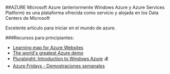 ##AZURE
Microsoft Azure (anteriormente Windows Azure y Azure Services Platform) es una plataforma ofrecida como servicio y alojada en los Data Centers de Microsoft

Excelente articulo para iniciar en el mundo de azure.
 
###Recursos para principiantes:

* [Learning map for Azure Websites](http://azure.microsoft.com/en-us/documentation/articles/websites-learning-map/)
* [The world's greatest Azure demo](http://www.troyhunt.com/2014/03/the-worlds-greatest-azure-demo.html)
* [Pluralsight: Introduction to Windows Azure](http://www.pluralsight.com/courses/beginner-azure) :moneybag: 
* [Azure Fridays - Demostraciones semanales](http://azure.microsoft.com/en-us/documentation/videos/azure-friday/)

